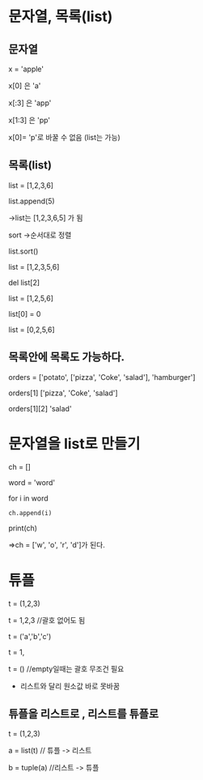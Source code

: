 # 문자열, 목록(list)

## 문자열

x = 'apple'

x[0] 은 'a'

x[:3] 은 'app'

x[1:3] 은 'pp'

x[0]= 'p'로 바꿀 수 없음
(list는 가능)

## 목록(list)

list = [1,2,3,6]

list.append(5)

->list는 [1,2,3,6,5] 가 됨

sort ->순서대로 정렬

list.sort()

list = [1,2,3,5,6]

del list[2]

list = [1,2,5,6]

list[0] = 0

list = [0,2,5,6]

## 목록안에 목록도 가능하다.

orders = ['potato', ['pizza', 'Coke', 'salad'], 'hamburger']

 orders[1]
['pizza', 'Coke', 'salad']

orders[1][2] 'salad'

# 문자열을 list로 만들기

ch = []

word = 'word'

for i in word

    ch.append(i)
print(ch)

=>ch = ['w', 'o', 'r', 'd']가 된다.

# 튜플


t = (1,2,3)

t = 1,2,3 //괄호 없어도 됨

t = ('a','b','c')

t = 1,

t = () //empty일때는 괄호 무조건 필요


- 리스트와 달리 원소값 바로 못바꿈

## 튜플을 리스트로 , 리스트를 튜플로

t = (1,2,3)

a = list(t) // 튜플 -> 리스트

b = tuple(a) //리스트 -> 튜플








    